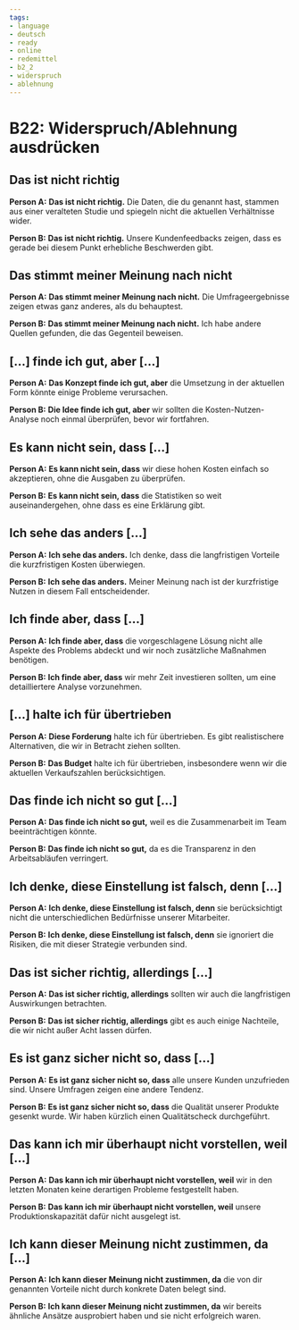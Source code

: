 ```yaml
---
tags:
- language
- deutsch
- ready
- online
- redemittel
- b2_2
- widerspruch
- ablehnung
---
```


# B22: Widerspruch/Ablehnung ausdrücken

## Das ist nicht richtig

__Person A:__ __Das ist nicht richtig.__ Die Daten, die du genannt hast, stammen aus einer veralteten Studie und spiegeln nicht die aktuellen Verhältnisse wider.

__Person B:__ __Das ist nicht richtig.__ Unsere Kundenfeedbacks zeigen, dass es gerade bei diesem Punkt erhebliche Beschwerden gibt.

## Das stimmt meiner Meinung nach nicht

__Person A:__ __Das stimmt meiner Meinung nach nicht.__ Die Umfrageergebnisse zeigen etwas ganz anderes, als du behauptest.

__Person B:__ __Das stimmt meiner Meinung nach nicht.__ Ich habe andere Quellen gefunden, die das Gegenteil beweisen.

## [...] finde ich gut, aber [...]

__Person A:__ __Das Konzept finde ich gut, aber__ die Umsetzung in der aktuellen Form könnte einige Probleme verursachen.

__Person B:__ __Die Idee finde ich gut, aber__ wir sollten die Kosten-Nutzen-Analyse noch einmal überprüfen, bevor wir fortfahren.

## Es kann nicht sein, dass [...]

__Person A:__ __Es kann nicht sein, dass__ wir diese hohen Kosten einfach so akzeptieren, ohne die Ausgaben zu überprüfen.

__Person B:__ __Es kann nicht sein, dass__ die Statistiken so weit auseinandergehen, ohne dass es eine Erklärung gibt.

## Ich sehe das anders [...]

__Person A:__ __Ich sehe das anders.__ Ich denke, dass die langfristigen Vorteile die kurzfristigen Kosten überwiegen.

__Person B:__ __Ich sehe das anders.__ Meiner Meinung nach ist der kurzfristige Nutzen in diesem Fall entscheidender.

## Ich finde aber, dass [...]

__Person A:__ __Ich finde aber, dass__ die vorgeschlagene Lösung nicht alle Aspekte des Problems abdeckt und wir noch zusätzliche Maßnahmen benötigen.

__Person B:__ __Ich finde aber, dass__ wir mehr Zeit investieren sollten, um eine detailliertere Analyse vorzunehmen.

## [...] halte ich für übertrieben

__Person A:__ __Diese Forderung__ halte ich für übertrieben. Es gibt realistischere Alternativen, die wir in Betracht ziehen sollten.

__Person B:__ __Das Budget__ halte ich für übertrieben, insbesondere wenn wir die aktuellen Verkaufszahlen berücksichtigen.

## Das finde ich nicht so gut [...]

__Person A:__ __Das finde ich nicht so gut,__ weil es die Zusammenarbeit im Team beeinträchtigen könnte.

__Person B:__ __Das finde ich nicht so gut,__ da es die Transparenz in den Arbeitsabläufen verringert.

## Ich denke, diese Einstellung ist falsch, denn [...]

__Person A:__ __Ich denke, diese Einstellung ist falsch, denn__ sie berücksichtigt nicht die unterschiedlichen Bedürfnisse unserer Mitarbeiter.

__Person B:__ __Ich denke, diese Einstellung ist falsch, denn__ sie ignoriert die Risiken, die mit dieser Strategie verbunden sind.

## Das ist sicher richtig, allerdings [...]

__Person A:__ __Das ist sicher richtig, allerdings__ sollten wir auch die langfristigen Auswirkungen betrachten.

__Person B:__ __Das ist sicher richtig, allerdings__ gibt es auch einige Nachteile, die wir nicht außer Acht lassen dürfen.

## Es ist ganz sicher nicht so, dass [...]

__Person A:__ __Es ist ganz sicher nicht so, dass__ alle unsere Kunden unzufrieden sind. Unsere Umfragen zeigen eine andere Tendenz.

__Person B:__ __Es ist ganz sicher nicht so, dass__ die Qualität unserer Produkte gesenkt wurde. Wir haben kürzlich einen Qualitätscheck durchgeführt.

## Das kann ich mir überhaupt nicht vorstellen, weil [...]

__Person A:__ __Das kann ich mir überhaupt nicht vorstellen, weil__ wir in den letzten Monaten keine derartigen Probleme festgestellt haben.

__Person B:__ __Das kann ich mir überhaupt nicht vorstellen, weil__ unsere Produktionskapazität dafür nicht ausgelegt ist.

## Ich kann dieser Meinung nicht zustimmen, da [...]

__Person A:__ __Ich kann dieser Meinung nicht zustimmen, da__ die von dir genannten Vorteile nicht durch konkrete Daten belegt sind.

__Person B:__ __Ich kann dieser Meinung nicht zustimmen, da__ wir bereits ähnliche Ansätze ausprobiert haben und sie nicht erfolgreich waren.
